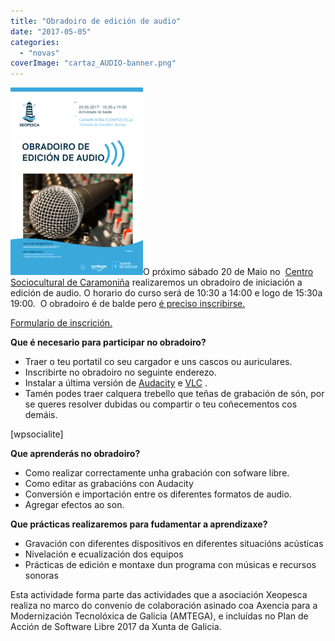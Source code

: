 ```yaml
---
title: "Obradoiro de edición de audio"
date: "2017-05-05"
categories: 
  - "novas"
coverImage: "cartaz_AUDIO-banner.png"
---
```


[![](images/cartaz_obradoiro_audio-212x300.png)](https://www.eventbrite.es/e/entradas-obradoiro-de-edicion-de-audio-33997255707?utm_term=eventurl_text)O próximo sábado 20 de Maio no  [Centro Sociocultural de Caramoniña](https://www.openstreetmap.org/#map=19/42.88417/-8.53802) realizaremos un obradoiro de iniciación a edición de audio. O horario do curso será de 10:30 a 14:00 e logo de 15:30a 19:00.  O obradoiro é de balde pero [é preciso inscribirse.](https://www.eventbrite.es/e/entradas-obradoiro-de-edicion-de-audio-33997255707?utm_term=eventurl_text)

[Formulario de inscrición.](https://www.eventbrite.es/e/entradas-obradoiro-de-edicion-de-audio-33997255707?utm_term=eventurl_text)

**Que é necesario para participar no obradoiro?**

- Traer o teu portatil co seu cargador e uns cascos ou auriculares.
- Inscribirte no obradoiro no seguinte enderezo.
- Instalar a última versión de [Audacity](http://www.audacityteam.org/download/) e [VLC](http://www.videolan.org/vlc/) .
- Tamén podes traer calquera trebello que teñas de grabación de són, por se queres resolver dubidas ou compartir o teu coñecementos cos demáis.

\[wpsocialite\]

**Que aprenderás no obradoiro?**

- Como realizar correctamente unha grabación con sofware libre.
- Como editar as grabacións con Audacity
- Conversión e importación entre os diferentes formatos de audio.
- Agregar efectos ao son.

**Que prácticas realizaremos para fudamentar a aprendizaxe?**

- Gravación con diferentes dispositivos en diferentes situacións acústicas
- Nivelación e ecualización dos equipos
- Prácticas de edición e montaxe dun programa con músicas e recursos sonoras

Esta actividade forma parte das actividades que a asociación Xeopesca realiza no marco do convenio de colaboración asinado coa Axencia para a Modernización Tecnolóxica de Galicia (AMTEGA), e incluídas no Plan de Acción de Software Libre 2017 da Xunta de Galicia.
